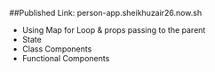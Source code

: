 ##Published Link: person-app.sheikhuzair26.now.sh

- Using Map for Loop & props passing to the parent
- State
- Class Components
- Functional Components 
